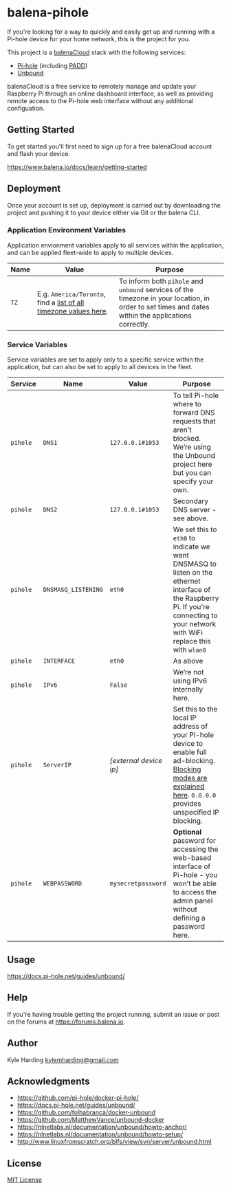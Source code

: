 # balena-pihole

If you're looking for a way to quickly and easily get up and running with a Pi-hole device for your home network, this is the project for you.

This project is a [balenaCloud](https://www.balena.io/cloud) stack with the following services:

* [Pi-hole](https://hub.docker.com/r/pihole/pihole/) (including [PADD](https://github.com/jpmck/PADD))
* [Unbound](https://nlnetlabs.nl/projects/unbound/about/)

balenaCloud is a free service to remotely manage and update your Raspberry Pi through an online dashboard interface, as well as providing remote access to the Pi-hole web interface without any additional configuation.

## Getting Started

To get started you'll first need to sign up for a free balenaCloud account and flash your device.

<https://www.balena.io/docs/learn/getting-started>

## Deployment

Once your account is set up, deployment is carried out by downloading the project and pushing it to your device either via Git or the balena CLI.

### Application Environment Variables

Application envionment variables apply to all services within the application, and can be applied fleet-wide to apply to multiple devices.

|Name|Value|Purpose|
|---|---|---|
|`TZ`|E.g. `America/Toronto`, find a [list of all timezone values here](https://en.wikipedia.org/wiki/List_of_tz_database_time_zones).|To inform both `pihole` and `unbound` services of the timezone in your location, in order to set times and dates within the applications correctly.|

### Service Variables

Service variables are set to apply only to a specific service within the application, but can also be set to apply to all devices in the fleet.

|Service|Name|Value|Purpose|
|---|---|---|---|
|`pihole`|`DNS1`|`127.0.0.1#1053`|To tell Pi-hole where to forward DNS requests that aren’t blocked. We’re using the Unbound project here but you can specify your own.|
|`pihole`|`DNS2`|`127.0.0.1#1053`|Secondary DNS server - see above.|
|`pihole`|`DNSMASQ_LISTENING`|`eth0`|We set this to `eth0` to indicate we want DNSMASQ to listen on the ethernet interface of the Raspberry Pi. If you're connecting to your network with WiFi replace this with `wlan0`|
|`pihole`|`INTERFACE`|`eth0`|As above|
|`pihole`|`IPv6`|`False`|We’re not using IPv6 internally here.|
|`pihole`|`ServerIP`|_[external device ip]_|Set this to the local IP address of your Pi-hole device to enable full ad-blocking. [Blocking modes are explained here](https://docs.pi-hole.net/ftldns/blockingmode/). `0.0.0.0` provides unspecified IP blocking.
|`pihole`|`WEBPASSWORD`|`mysecretpassword`|__Optional__ password for accessing the web-based interface of Pi-hole - you won’t be able to access the admin panel without defining a password here.

## Usage

<https://docs.pi-hole.net/guides/unbound/>

## Help

If you're having trouble getting the project running, submit an issue or post on the forums at <https://forums.balena.io>.

## Author

Kyle Harding <kylemharding@gmail.com>

## Acknowledgments

* <https://github.com/pi-hole/docker-pi-hole/>
* <https://docs.pi-hole.net/guides/unbound/>
* <https://github.com/folhabranca/docker-unbound>
* <https://github.com/MatthewVance/unbound-docker>
* <https://nlnetlabs.nl/documentation/unbound/howto-anchor/>
* <https://nlnetlabs.nl/documentation/unbound/howto-setup/>
* <http://www.linuxfromscratch.org/blfs/view/svn/server/unbound.html>

## License

[MIT License](./LICENSE)
